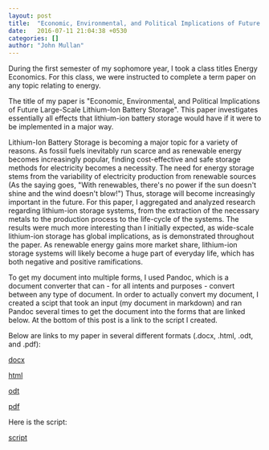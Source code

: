 ```yaml
---
layout: post
title:  "Economic, Environmental, and Political Implications of Future Large-Scale Lithium-Ion Battery Storage"
date:   2016-07-11 21:04:38 +0530
categories: []
author: "John Mullan"
---
```

During the first semester of my sophomore year, I took a class titles Energy Economics.  For this class, we were instructed to complete a term paper
on any topic relating to energy.  

The title of my paper is "Economic, Environmental, and Political Implications of Future Large-Scale Lithium-Ion Battery Storage". 
This paper investigates essentially all effects that lithium-ion battery storage would have if it were to be implemented in a major way.  

Lithium-Ion Battery Storage is becoming a major topic for a variety of reasons. As fossil fuels inevitably run scarce and as renewable energy becomes
increasingly popular, finding cost-effective and safe storage methods for electricity becomes a necessity.  The need for energy storage stems from 
the variability of electricity production from renewable sources (As the saying goes, "With renewables, there's no power if the sun doesn't shine
and the wind doesn't blow!") Thus, storage will become increasingly important in the future.  For this paper, I aggregated and analyzed research 
regarding lithium-ion storage systems, from the extraction of the necessary metals to the production process to the life-cycle of the systems. 
The results were much more interesting than I initially expected, as wide-scale lithium-ion storage has global implications, as is demonstrated throughout
the paper.  As renewable energy gains more market share, lithium-ion storage systems will likely become a huge part of everyday life, which has both negative 
and positive ramifications. 

To get my document into multiple forms, I used Pandoc, which is a document converter that can - for all intents and purposes - convert between any
type of document.  In order to actually convert my document, I created a scipt that took an input (my document in markdown) and ran Pandoc several times
to get the document into the forms that are linked below.  At the bottom of this post is a link to the script I created. 

Below are links to my paper in several different formats (.docx, .html, .odt, and .pdf):

[docx](https://github.com/johnrmullan/assignment-3-convert-some-documents-johnrmullan/blob/master/enec490paper.docx)

[html](https://github.com/johnrmullan/assignment-3-convert-some-documents-johnrmullan/blob/master/enec490paper.html)

[odt](https://github.com/johnrmullan/assignment-3-convert-some-documents-johnrmullan/blob/master/enec490paper.odt)

[pdf](https://github.com/johnrmullan/assignment-3-convert-some-documents-johnrmullan/blob/master/enec490paper.pdf)

Here is the script:

[script](https://github.com/johnrmullan/assignment-3-convert-some-documents-johnrmullan/blob/master/johnrmullan-convert-docs.sh)

